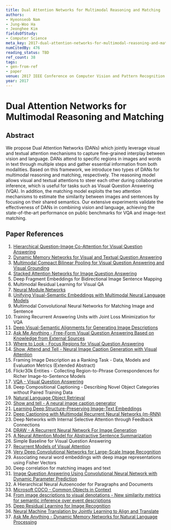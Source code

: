 ```yaml
---
title: Dual Attention Networks for Multimodal Reasoning and Matching
authors:
- Hyeonseob Nam
- Jung-Woo Ha
- Jeonghee Kim
fieldsOfStudy:
- Computer Science
meta_key: 2017-dual-attention-networks-for-multimodal-reasoning-and-matching
numCitedBy: 476
reading_status: TBD
ref_count: 38
tags:
- gen-from-ref
- paper
venue: 2017 IEEE Conference on Computer Vision and Pattern Recognition (CVPR)
year: 2017
---
```


# Dual Attention Networks for Multimodal Reasoning and Matching

## Abstract

We propose Dual Attention Networks (DANs) which jointly leverage visual and textual attention mechanisms to capture fine-grained interplay between vision and language. DANs attend to specific regions in images and words in text through multiple steps and gather essential information from both modalities. Based on this framework, we introduce two types of DANs for multimodal reasoning and matching, respectively. The reasoning model allows visual and textual attentions to steer each other during collaborative inference, which is useful for tasks such as Visual Question Answering (VQA). In addition, the matching model exploits the two attention mechanisms to estimate the similarity between images and sentences by focusing on their shared semantics. Our extensive experiments validate the effectiveness of DANs in combining vision and language, achieving the state-of-the-art performance on public benchmarks for VQA and image-text matching.

## Paper References

1. [Hierarchical Question-Image Co-Attention for Visual Question Answering](2016-hierarchical-question-image-co-attention-for-visual-question-answering)
2. [Dynamic Memory Networks for Visual and Textual Question Answering](2016-dynamic-memory-networks-for-visual-and-textual-question-answering)
3. [Multimodal Compact Bilinear Pooling for Visual Question Answering and Visual Grounding](2016-multimodal-compact-bilinear-pooling-for-visual-question-answering-and-visual-grounding)
4. [Stacked Attention Networks for Image Question Answering](2016-stacked-attention-networks-for-image-question-answering)
5. Deep Fragment Embeddings for Bidirectional Image Sentence Mapping
6. Multimodal Residual Learning for Visual QA
7. [Neural Module Networks](2016-neural-module-networks)
8. [Unifying Visual-Semantic Embeddings with Multimodal Neural Language Models](2014-unifying-visual-semantic-embeddings-with-multimodal-neural-language-models)
9. Multimodal Convolutional Neural Networks for Matching Image and Sentence
10. Training Recurrent Answering Units with Joint Loss Minimization for VQA
11. [Deep Visual-Semantic Alignments for Generating Image Descriptions](2017-deep-visual-semantic-alignments-for-generating-image-descriptions)
12. [Ask Me Anything - Free-Form Visual Question Answering Based on Knowledge from External Sources](2016-ask-me-anything-free-form-visual-question-answering-based-on-knowledge-from-external-sources)
13. [Where to Look - Focus Regions for Visual Question Answering](2016-where-to-look-focus-regions-for-visual-question-answering)
14. [Show, Attend and Tell - Neural Image Caption Generation with Visual Attention](2015-show-attend-and-tell-neural-image-caption-generation-with-visual-attention)
15. Framing Image Description as a Ranking Task - Data, Models and Evaluation Metrics (Extended Abstract)
16. Flickr30k Entities - Collecting Region-to-Phrase Correspondences for Richer Image-to-Sentence Models
17. [VQA - Visual Question Answering](2015-vqa-visual-question-answering)
18. Deep Compositional Captioning - Describing Novel Object Categories without Paired Training Data
19. [Natural Language Object Retrieval](2016-natural-language-object-retrieval)
20. [Show and tell - A neural image caption generator](2015-show-and-tell-a-neural-image-caption-generator)
21. [Learning Deep Structure-Preserving Image-Text Embeddings](2016-learning-deep-structure-preserving-image-text-embeddings)
22. [Deep Captioning with Multimodal Recurrent Neural Networks (m-RNN)](2015-deep-captioning-with-multimodal-recurrent-neural-networks-m-rnn)
23. Deep Networks with Internal Selective Attention through Feedback Connections
24. [DRAW - A Recurrent Neural Network For Image Generation](2015-draw-a-recurrent-neural-network-for-image-generation)
25. [A Neural Attention Model for Abstractive Sentence Summarization](2015-a-neural-attention-model-for-abstractive-sentence-summarization)
26. Simple Baseline for Visual Question Answering
27. [Recurrent Models of Visual Attention](2014-recurrent-models-of-visual-attention)
28. [Very Deep Convolutional Networks for Large-Scale Image Recognition](2015-very-deep-convolutional-networks-for-large-scale-image-recognition)
29. Associating neural word embeddings with deep image representations using Fisher Vectors
30. Deep correlation for matching images and text
31. [Image Question Answering Using Convolutional Neural Network with Dynamic Parameter Prediction](2016-image-question-answering-using-convolutional-neural-network-with-dynamic-parameter-prediction)
32. A Hierarchical Neural Autoencoder for Paragraphs and Documents
33. [Microsoft COCO - Common Objects in Context](2014-microsoft-coco-common-objects-in-context)
34. [From image descriptions to visual denotations - New similarity metrics for semantic inference over event descriptions](2014-from-image-descriptions-to-visual-denotations-new-similarity-metrics-for-semantic-inference-over-event-descriptions)
35. [Deep Residual Learning for Image Recognition](2016-deep-residual-learning-for-image-recognition)
36. [Neural Machine Translation by Jointly Learning to Align and Translate](2015-neural-machine-translation-by-jointly-learning-to-align-and-translate)
37. [Ask Me Anything - Dynamic Memory Networks for Natural Language Processing](2016-ask-me-anything-dynamic-memory-networks-for-natural-language-processing)
